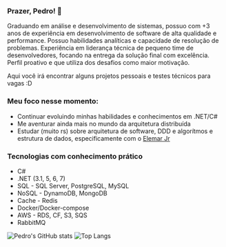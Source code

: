 ### Prazer, Pedro! 👋

Graduando em análise e desenvolvimento de sistemas, possuo com +3 anos de experiência em desenvolvimento de software de alta qualidade e performance. Possuo habilidades analíticas e capacidade de resolução de problemas. Experiência em liderança técnica de pequeno time de desenvolvedores, focando na entrega da solução final com excelência. Perfil proativo e que utiliza dos desafios como maior motivação.

Aqui você irá encontrar alguns projetos pessoais e testes técnicos para vagas :D

### Meu foco nesse momento:

- Continuar evoluindo minhas habilidades e conhecimentos em .NET/C#
- Me aventurar ainda mais no mundo da arquitetura distribuída
- Estudar (muito rs) sobre arquitetura de software, DDD e algorítmos e estrutura de dados, especificamente com o [Elemar Jr](https://elemarjr.com/para-voce/)


### Tecnologias com conhecimento prático
- C#
- .NET (3.1, 5, 6, 7)
- SQL - SQL Server, PostgreSQL, MySQL
- NoSQL - DynamoDB, MongoDB
- Cache - Redis
- Docker/Docker-compose
- AWS - RDS, CF, S3, SQS
- RabbitMQ

![Pedro's GitHub stats](https://github-readme-stats.vercel.app/api?username=pdperal&show_icons=true&count_private=true&layout=compact&hide=stars)
![Top Langs](https://github-readme-stats.vercel.app/api/top-langs/?username=pdperal&layout=compact&langs_count=8)
